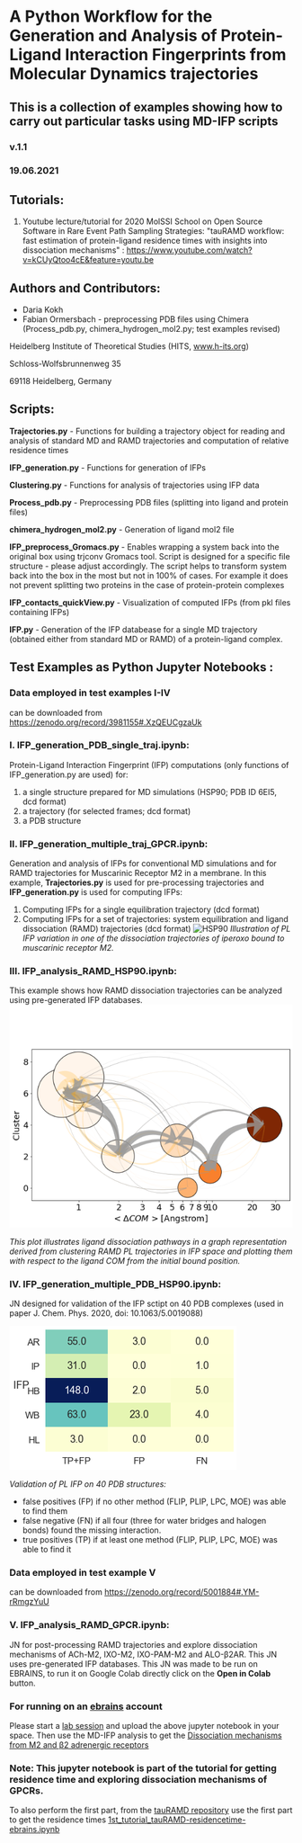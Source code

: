 # A Python Workflow for the Generation and Analysis of Protein-Ligand Interaction Fingerprints from Molecular Dynamics trajectories
## This is a collection of examples showing how to carry out particular tasks using MD-IFP scripts
### v.1.1
### 19.06.2021


## Tutorials: 
1. Youtube lecture/tutorial for 2020 MolSSI School on Open Source Software in Rare Event Path Sampling Strategies: "tauRAMD workflow: fast estimation of protein-ligand residence times with insights into dissociation mechanisms" : https://www.youtube.com/watch?v=kCUyQtoo4cE&feature=youtu.be


## Authors and Contributors:

* Daria Kokh
* Fabian Ormersbach - preprocessing PDB files using Chimera (Process_pdb.py, chimera_hydrogen_mol2.py; test examples revised) 

Heidelberg Institute of Theoretical Studies (HITS, www.h-its.org)

Schloss-Wolfsbrunnenweg 35

69118 Heidelberg, Germany


## Scripts:

__Trajectories.py__  - Functions for building a trajectory object for reading and analysis of standard MD and RAMD trajectories and computation of relative residence times

__IFP_generation.py__  - Functions for generation of IFPs

__Clustering.py__   - Functions for analysis of trajectories using IFP data

__Process_pdb.py__   - Preprocessing PDB files (splitting into ligand and protein files)

__chimera_hydrogen_mol2.py__  - Generation of ligand mol2 file 

__IFP_preprocess_Gromacs.py__  - Enables wrapping a system back into the original box using trjconv Gromacs tool. Script is designed for a specific file structure - please adjust accordingly. The script helps to transform system back into the box in the most but not in 100% of cases. For example it does not prevent splitting two proteins in the case of protein-protein complexes 

__IFP_contacts_quickView.py__ - Visualization of computed IFPs (from pkl files containing IFPs)
       
__IFP.py__ - Generation of the IFP databease for a single MD trajectory (obtained either from standard MD or RAMD) of a protein-ligand complex.


## Test Examples as Python Jupyter Notebooks :

### Data employed in test examples I-IV
   can be downloaded from  https://zenodo.org/record/3981155#.XzQEUCgzaUk

### I. __IFP_generation_PDB_single_traj.ipynb:__

Protein-Ligand Interaction Fingerprint (IFP) computations (only functions of IFP_generation.py are used) for:
   1. a single structure prepared for MD simulations (HSP90; PDB ID 6EI5, dcd format)
   2. a trajectory (for selected frames; dcd format)
   3. a PDB structure

### II. __IFP_generation_multiple_traj_GPCR.ipynb:__ 

Generation and analysis of IFPs for conventional MD simulations and for RAMD trajectories for Muscarinic Receptor M2 in a membrane. In this example, __Trajectories.py__ is used for pre-processing trajectories and __IFP_generation.py__ is used for computing IFPs:
   1. Computing IFPs for a single equilibration trajectory (dcd format)
   2. Computing IFPs for a set of trajectories: system equilibration and ligand dissociation (RAMD) trajectories (dcd format)
![HSP90](/images/ifp_RAMD_4MQT.png)
*Illustration of PL IFP variation in one of the dissociation trajectories of iperoxo bound to muscarinic receptor M2.*

### III. __IFP_analysis_RAMD_HSP90.ipynb:__ 

This example shows how RAMD dissociation trajectories can be analyzed using pre-generated IFP databases.
![HSP90](/images/cluster-traj.png)

*This plot illustrates ligand dissociation pathways in a graph representation derived from clustering RAMD PL trajectories in IFP space and plotting them with respect to the ligand COM from the initial bound position.*
   
### IV. __IFP_generation_multiple_PDB_HSP90.ipynb:__

JN designed for validation of the IFP sctipt on 40 PDB complexes (used in paper J. Chem. Phys. 2020, doi: 10.1063/5.0019088)

![HSP90](/images/IFP_validation.png)

*Validation of PL IFP on 40 PDB structures:*
   - false positives (FP) if no other method (FLIP, PLIP, LPC, MOE) was able to find them 
   - false negative (FN) if all four (three for water bridges and halogen bonds) found the missing interaction.
   - true positives (TP) if at least one method (FLIP, PLIP, LPC, MOE) was able to find it

### Data employed in test example V
   can be downloaded from https://zenodo.org/record/5001884#.YM-rRmgzYuU
      
### V. __IFP_analysis_RAMD_GPCR.ipynb:__

JN for post-processing RAMD trajectories and explore dissociation mechanisms of ACh-M2, IXO-M2, IXO-PAM-M2 and ALO-β2AR. This JN uses pre-generated IFP databases.
This JN was made to be run on EBRAINS, to run it on Google Colab directly click on the __Open in Colab__ button.

### For running on an [ebrains](https://wiki.ebrains.eu/bin/view/Main/) account
Please start a [lab session](https://lab.ebrains.eu/) and upload the above jupyter notebook in your space.
Then use the MD-IFP analysis to get the [Dissociation mechanisms from M2 and β2 adrenergic receptors](./Examples-JN/IFP_analysis_RAMD_GPCR.ipynb)
###  Note: This jupyter notebook is part of the tutorial for getting residence time and exploring dissociation mechanisms of GPCRs.
To also perform the first part, from the [tauRAMD repository](https://github.com/HITS-MCM/tauRAMD) use the first part to get the residence times [1st_tutorial_tauRAMD-residencetime-ebrains.ipynb](https://github.com/HITS-MCM/tauRAMD/blob/master/1st_tutorial_tauRAMD-residencetime-ebrains.ipynb)


